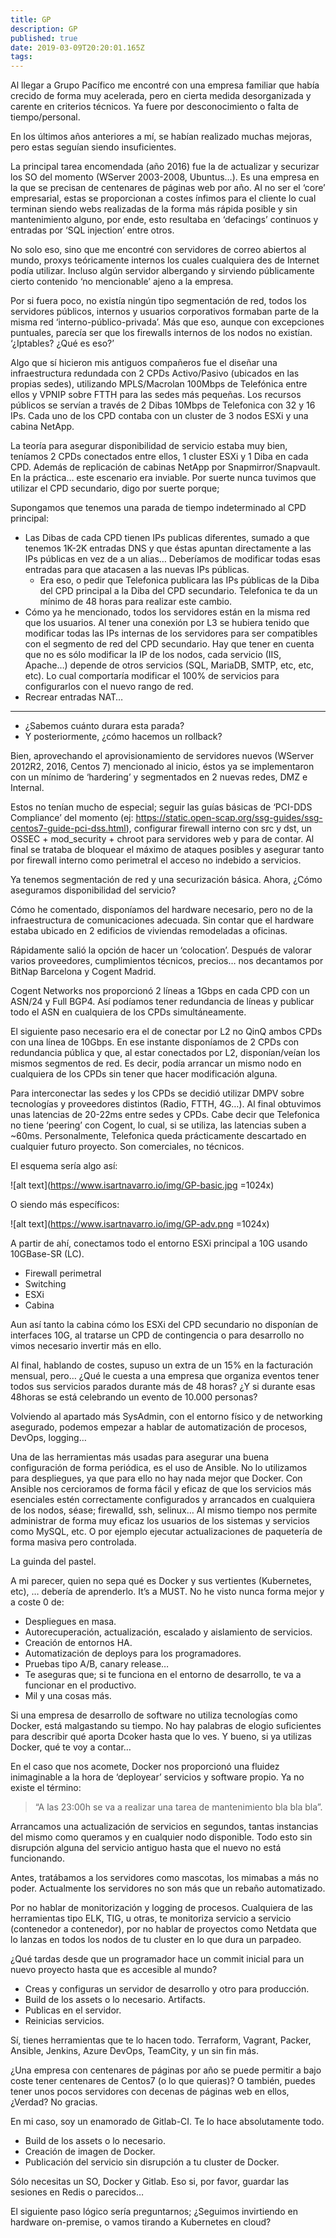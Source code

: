 ```yaml
---
title: GP
description: GP
published: true
date: 2019-03-09T20:20:01.165Z
tags: 
---
```


Al llegar a Grupo Pacífico me encontré con una empresa familiar que había crecido de forma muy acelerada, pero en cierta medida desorganizada y carente en criterios técnicos. Ya fuere por desconocimiento o falta de tiempo/personal.

En los últimos años anteriores a mí, se habían realizado muchas mejoras, pero estas seguían siendo insuficientes.

La principal tarea encomendada (año 2016) fue la de actualizar y securizar los SO del momento (WServer 2003-2008, Ubuntus…). Es una empresa en la que se precisan de centenares de páginas web por año. Al no ser el ‘core’ empresarial, estas se proporcionan a costes ínfimos para el cliente lo cual terminan siendo webs realizadas de la forma más rápida posible y sin mantenimiento alguno, por ende, esto resultaba en ‘defacings’ continuos y entradas por ‘SQL injection’ entre otros.

No solo eso, sino que me encontré con servidores de correo abiertos al mundo, proxys teóricamente internos los cuales cualquiera des de Internet podía utilizar. Incluso algún servidor albergando y sirviendo públicamente cierto contenido ‘no mencionable’ ajeno a la empresa.

Por si fuera poco, no existía ningún tipo segmentación de red, todos los servidores públicos, internos y usuarios corporativos formaban parte de la misma red ‘interno-público-privada’. Más que eso, aunque con excepciones puntuales, parecía ser que los firewalls internos de los nodos no existían. ‘¿Iptables? ¿Qué es eso?’

Algo que sí hicieron mis antiguos compañeros fue el diseñar una infraestructura redundada con 2 CPDs Activo/Pasivo (ubicados en las propias sedes), utilizando MPLS/Macrolan 100Mbps de Telefónica entre ellos y VPNIP sobre FTTH para las sedes más pequeñas. Los recursos públicos se servían a través de 2 Dibas 10Mbps de Telefonica con 32 y 16 IPs. Cada uno de los CPD contaba con un cluster de 3 nodos ESXi y una cabina NetApp.

La teoría para asegurar disponibilidad de servicio estaba muy bien, teníamos 2 CPDs conectados entre ellos, 1 cluster ESXi y 1 Diba en cada CPD. Además de replicación de cabinas NetApp por Snapmirror/Snapvault. En la práctica… este escenario era inviable. Por suerte nunca tuvimos que utilizar el CPD secundario, digo por suerte porque;

Supongamos que tenemos una parada de tiempo indeterminado al CPD principal:

- Las Dibas de cada CPD tienen IPs publicas diferentes, sumado a que tenemos 1K-2K entradas DNS y que éstas apuntan directamente a las IPs públicas en vez de a un alias… Deberíamos de modificar todas esas entradas para que atacasen a las nuevas IPs públicas.
	- Era eso, o pedir que Telefonica publicara las IPs públicas de la Diba del CPD principal a la Diba del CPD secundario. Telefonica te da un mínimo de 48 horas para realizar este cambio.
- Cómo ya he mencionado, todos los servidores están en la misma red que los usuarios. Al tener una conexión por L3 se hubiera tenido que modificar todas las IPs internas de los servidores para ser compatibles con el segmento de red del CPD secundario. Hay que tener en cuenta que no es sólo modificar la IP de los nodos, cada servicio (IIS, Apache…) depende de otros servicios (SQL, MariaDB, SMTP, etc, etc, etc). Lo cual comportaría modificar el 100% de servicios para configurarlos con el nuevo rango de red.
-	Recrear entradas NAT…
---
-	¿Sabemos cuánto durara esta parada?
-	Y posteriormente, ¿cómo hacemos un rollback?

Bien, aprovechando el aprovisionamiento de servidores nuevos (WServer 2012R2, 2016, Centos 7) mencionado al inicio, éstos ya se implementaron con un mínimo de ‘hardering’ y segmentados en 2 nuevas redes, DMZ e Internal.

Estos no tenían mucho de especial; seguir las guías básicas de ‘PCI-DDS Compliance’ del momento (ej: https://static.open-scap.org/ssg-guides/ssg-centos7-guide-pci-dss.html), configurar firewall interno con src y dst, un OSSEC + mod_security + chroot para servidores web y para de contar. Al final se trataba de bloquear el máximo de ataques posibles y asegurar tanto por firewall interno como perimetral el acceso no indebido a servicios.

Ya tenemos segmentación de red y una securización básica. Ahora, ¿Cómo aseguramos disponibilidad del servicio?

Cómo he comentado, disponíamos del hardware necesario, pero no de la infraestructura de comunicaciones adecuada. Sin contar que el hardware estaba ubicado en 2 edificios de viviendas remodeladas a oficinas.

Rápidamente salió la opción de hacer un ‘colocation’. Después de valorar varios proveedores, cumplimientos técnicos, precios… nos decantamos por BitNap Barcelona y Cogent Madrid.

Cogent Networks nos proporcionó 2 líneas a 1Gbps en cada CPD con un ASN/24 y Full BGP4. Así podíamos tener redundancia de líneas y publicar todo el ASN en cualquiera de los CPDs simultáneamente.

El siguiente paso necesario era el de conectar por L2 no QinQ ambos CPDs con una línea de 10Gbps. En ese instante disponíamos de 2 CPDs con redundancia pública y que, al estar conectados por L2, disponían/veían los mismos segmentos de red. Es decir, podía arrancar un mismo nodo en cualquiera de los CPDs sin tener que hacer modificación alguna.

Para interconectar las sedes y los CPDs se decidió utilizar DMPV sobre tecnologías y proveedores distintos (Radio, FTTH, 4G…). Al final obtuvimos unas latencias de 20-22ms entre sedes y CPDs. Cabe decir que Telefonica no tiene ‘peering’ con Cogent, lo cual, si se utiliza, las latencias suben a ~60ms. Personalmente, Telefonica queda prácticamente descartado en cualquier futuro proyecto. Son comerciales, no técnicos.

El esquema sería algo así:
 
![alt text](https://www.isartnavarro.io/img/GP-basic.jpg =1024x)


O siendo más específicos:
 
![alt text](https://www.isartnavarro.io/img/GP-adv.png =1024x)

A partir de ahí, conectamos todo el entorno ESXi principal a 10G usando 10GBase-SR (LC).
-	Firewall perimetral
-	Switching
-	ESXi
-	Cabina

Aun así tanto la cabina cómo los ESXi del CPD secundario no disponían de interfaces 10G, al tratarse un CPD de contingencia o para desarrollo no vimos necesario invertir más en ello.

Al final, hablando de costes, supuso un extra de un 15% en la facturación mensual, pero… ¿Qué le cuesta a una empresa que organiza eventos tener todos sus servicios parados durante más de 48 horas? ¿Y si durante esas 48horas se está celebrando un evento de 10.000 personas?

Volviendo al apartado más SysAdmin, con el entorno físico y de networking asegurado, podemos empezar a hablar de automatización de procesos, DevOps, logging…

Una de las herramientas más usadas para asegurar una buena configuración de forma periódica, es el uso de Ansible. No lo utilizamos para despliegues, ya que para ello no hay nada mejor que Docker. Con Ansible nos cercioramos de forma fácil y eficaz de que los servicios más esenciales estén correctamente configurados y arrancados en cualquiera de los nodos, séase; firewalld, ssh, selinux… Al mismo tiempo nos permite administrar de forma muy eficaz los usuarios de los sistemas y servicios como MySQL, etc. O por ejemplo ejecutar actualizaciones de paquetería de forma masiva pero controlada.

La guinda del pastel.

A mi parecer, quien no sepa qué es Docker y sus vertientes (Kubernetes, etc), … debería de aprenderlo. It’s a MUST. No he visto nunca forma mejor y a coste 0 de:
-	Despliegues en masa.
-	Autorecuperación, actualización, escalado y aislamiento de servicios.
-	Creación de entornos HA.
-	Automatización de deploys para los programadores.
-	Pruebas tipo A/B, canary release…
-	Te aseguras que; si te funciona en el entorno de desarrollo, te va a funcionar en el productivo.
-	Mil y una cosas más.

Si una empresa de desarrollo de software no utiliza tecnologías como Docker, está malgastando su tiempo. No hay palabras de elogio suficientes para describir qué aporta Dcoker hasta que lo ves. Y bueno, si ya utilizas Docker, qué te voy a contar…

En el caso que nos acomete, Docker nos proporcionó una fluidez inimaginable a la hora de ‘deployear’ servicios y software propio. Ya no existe el término:

> “A las 23:00h se va a realizar una tarea de mantenimiento bla bla bla”.

Arrancamos una actualización de servicios en segundos, tantas instancias del mismo como queramos y en cualquier nodo disponible. Todo esto sin disrupción alguna del servicio antiguo hasta que el nuevo no está funcionando.

Antes, tratábamos a los servidores como mascotas, los mimabas a más no poder. Actualmente los servidores no son más que un rebaño automatizado.

Por no hablar de monitorización y logging de procesos. Cualquiera de las herramientas tipo ELK, TIG, u otras, te monitoriza servicio a servicio (contenedor a contenedor), por no hablar de proyectos como Netdata que lo lanzas en todos los nodos de tu cluster en lo que dura un parpadeo.

¿Qué tardas desde que un programador hace un commit inicial para un nuevo proyecto hasta que es accesible al mundo?
-	Creas y configuras un servidor de desarrollo y otro para producción.
-	Build de los assets o lo necesario. Artifacts.
-	Publicas en el servidor.
-	Reinicias servicios.

Sí, tienes herramientas que te lo hacen todo. Terraform, Vagrant, Packer, Ansible, Jenkins, Azure DevOps, TeamCity, y un sin fin más.

¿Una empresa con centenares de páginas por año se puede permitir a bajo coste tener centenares de Centos7 (o lo que quieras)? O también, puedes tener unos pocos servidores con decenas de páginas web en ellos, ¿Verdad? No gracias.

En mi caso, soy un enamorado de Gitlab-CI. Te lo hace absolutamente todo.
-	Build de los assets o lo necesario.
-	Creación de imagen de Docker.
-	Publicación del servicio sin disrupción a tu cluster de Docker.

Sólo necesitas un SO, Docker y Gitlab. Eso si, por favor, guardar las sesiones en Redis o parecidos…

El siguiente paso lógico sería preguntarnos; ¿Seguimos invirtiendo en hardware on-premise, o vamos tirando a Kubernetes en cloud?


